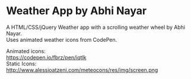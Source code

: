 # Weather App by Abhi Nayar
A HTML/CSS/jQuery Weather app with a scrolling weather wheel by Abhi Nayar. 
<br/>
Uses animated weather icons from CodePen.

Animated icons:<br/>
https://codepen.io/fbrz/pen/iqtlk<br/>
Static Icons:<br/>
http://www.alessioatzeni.com/meteocons/res/img/screen.png
